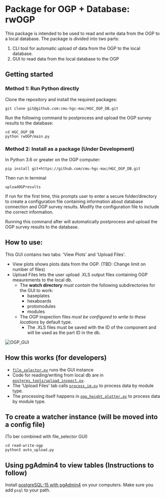 # Package for OGP + Database: rwOGP
This package is intended to be used to read and write data from the OGP to a local database. The package is divided into two parts: 
1. CLI tool for automatic upload of data from the OGP to the local database.
2. GUI to read data from the local database to the OGP

## Getting started
### Method 1: Run Python directly
Clone the repository and install the required packages:
```
git clone git@github.com:cmu-hgc-mac/HGC_OGP_DB.git
```
Run the following command to postprocess and upload the OGP survey results to the database:
```
cd HGC_OGP_DB
python rwOGP/main.py
```

### Method 2: Install as a package (Under Development)
In Python 3.6 or greater on the OGP computer: 
```
pip install git+https://github.com/cmu-hgc-mac/HGC_OGP_DB.git
```
Then run in terminal
```
uploadOGPresults
```
If run for the first time, this prompts user to enter a secure folder/directory to create a configuration file containing information about database connection and OGP survey results. Modify the configuration file to include the correct information.

Running this command after will automatically postprocess and upload the OGP survey results to the database.

## How to use:
This GUI contains two tabs: 'View Plots' and 'Upload Files'.
- View plots shows plots data from the OGP. (TBD: Change limit on number of files)
- Upload Files lets the user upload .XLS output files containing OGP meaurements to the local db.
  - The **watch directory** _must contain_ the following subdirectories for the GUI to work:
    - baseplates
    - hexaboards
    - protomodules
    - modules
  - The OGP inspection files _must be configured to write to these locations_ by default type.
    - The .XLS files must be saved with the ID of the component and will be used as the part ID in the db.

![OGP_GUI](https://github.com/murthysindhu/HGC_DB_postgres/assets/58646122/dbeddf4c-2dc8-4da7-8f26-f916d1c69b74)

## How this works (for developers)
- [```file_selector.py```](https://github.com/murthysindhu/HGC_DB_postgres/blob/main/read-write-ogp/file_selector.py) runs the GUI instance
- Code for reading/writing from local db are in [```postgres_tools/upload_inspect.py```](https://github.com/murthysindhu/HGC_DB_postgres/blob/main/read-write-ogp/postgres_tools/upload_inspect.py).
- The 'Upload Files' tab calls [```process_im.py```](https://github.com/murthysindhu/HGC_DB_postgres/blob/main/read-write-ogp/process_im.py) to process data by module type.
- The processing itself happens in [```ogp_height_plotter.py```](https://github.com/murthysindhu/HGC_DB_postgres/blob/main/read-write-ogp/ogp_height_plotter.py) to process data by module type.

## To create a watcher instance (will be moved into a config file)
(To ber combined with file_selector GUI)
```
cd read-write-ogp
python3 auto_upload.py
```

## Using pgAdmin4 to view tables (Instructions to follow)
Install [postgreSQL-15 with pgAdmin4](https://www.pgadmin.org/download/) on your computers. Make sure you add ```psql``` to your path.


